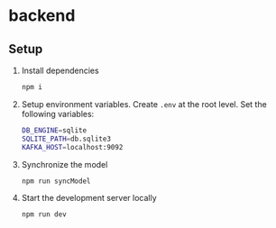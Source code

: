 # backend

## Setup

1. Install dependencies

   ```bash
   npm i
   ```

2. Setup environment variables. Create `.env` at the root level. Set the following variables:

   ```bash
   DB_ENGINE=sqlite
   SQLITE_PATH=db.sqlite3
   KAFKA_HOST=localhost:9092
   ```

3. Synchronize the model

   ```bash
   npm run syncModel
   ```

4. Start the development server locally

   ```bash
   npm run dev
   ```

